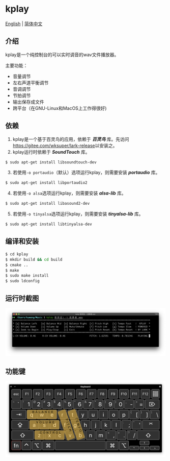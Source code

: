 # kplay

[English](https://gitee.com/wksuper/kplay/blob/master/README.md) | [简体中文](https://gitee.com/wksuper/kplay/blob/master/README-cn.md)

## 介绍

kplay是一个纯控制台的可以实时调音的wav文件播放器。

主要功能：

- 音量调节
- 左右声道平衡调节
- 音调调节
- 节拍调节
- 输出保存成文件
- 跨平台（在GNU-Linux和MacOS上工作得很好)

## 依赖

1. kplay是一个基于百灵鸟的应用，依赖于 ***百灵鸟*** 库。先访问<https://gitee.com/wksuper/lark-release>以安装之。
2. kplay运行时依赖于 ***SoundTouch*** 库。

```bash
$ sudo apt-get install libsoundtouch-dev
```

3. 若使用`-o portaudio`（默认）选项运行kplay，则需要安装 ***portaudio*** 库。

```bash
$ sudo apt-get install libportaudio2
```

4. 若使用`-o alsa`选项运行kplay，则需要安装 ***alsa-lib*** 库。

```bash
$ sudo apt-get install libasound2-dev
```

5. 若使用`-o tinyalsa`选项运行kplay，则需要安装 ***tinyalsa-lib*** 库。

```bash
$ sudo apt-get install libtinyalsa-dev
```

## 编译和安装

```bash
$ cd kplay
$ mkdir build && cd build
$ cmake ..
$ make
$ sudo make install
$ sudo ldconfig
```

## 运行时截图

![截图](./resources/screenshot.png)

## 功能键

![功能键](./resources/keys.png)
